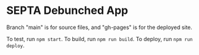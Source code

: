 # SEPTA Debunched App

Branch "main" is for source files, and "gh-pages" is for the deployed site.

To test, run `npm start`.
To build, run `npm run build`.
To deploy, run `npm run deploy`.
